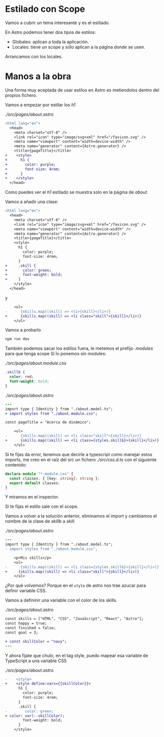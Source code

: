 # Estilado con Scope

Vamos a cubrir un tema interesante y es el estilado.

En Astro podemos tener dos tipos de estilos:

- Globales: aplican a toda la aplicación.
- Locales: tiene un scope y sólo aplican a la página donde se usen.

Arrancamos con los locales.

# Manos a la obra

Una forma muy aceptada de usar estilos en Astro es metiendolos dentro del propios fichero.

Vamos a empezar por estilar los _h1_

_./src/pages/about.astro_

```diff
<html lang="en">
  <head>
    <meta charset="utf-8" />
    <link rel="icon" type="image/svg+xml" href="/favicon.svg" />
    <meta name="viewport" content="width=device-width" />
    <meta name="generator" content={Astro.generator} />
    <title>{pageTitle}</title>
+    <style>
+      h1 {
+        color: purple;
+        font-size: 4rem;
+      }
+    </style>
  </head>
```

Como puedes ver el _h1_ estilado se muestra solo en la página de _about_.

Vamos a añadir una clase:

```diff
<html lang="en">
  <head>
    <meta charset="utf-8" />
    <link rel="icon" type="image/svg+xml" href="/favicon.svg" />
    <meta name="viewport" content="width=device-width" />
    <meta name="generator" content={Astro.generator} />
    <title>{pageTitle}</title>
    <style>
      h1 {
        color: purple;
        font-size: 4rem;
      }
+     .skill {
+       color: green;
+       font-weight: bold;
+     }
    </style>
  </head>
```

y

```diff
    <ul>
-      {skills.map((skill) => <li>{skill}</li>)}
+      {skills.map((skill) => <li class="skill">{skill}</li>)}
    </ul>
```

Vamos a probarlo

```bash
npm run dev
```

También podemos sacar los estilos fuera, le metemos el prefijo _.modules_ para que tenga scope
Si lo ponemos sin modules:

_./src/pages/about.module.css_

```css
.skillb {
  color: red;
  font-weight: bold;
}
```

_./src/pages/about.astro_

```diff
---
import type { Identity } from "./about.model.ts";
+ import styles from "./about.module.css";

const pageTitle = "Acerca de dinámico";
```

```diff
    <ul>
-      {skills.map((skill) => <li class="skill">{skill}</li>)}
+      {skills.map((skill) => <li class={styles.skillb}>{skill}</li>)}
    </ul>
```

Si te fijas da error, tenemos que decirle a typescript como manejar estos imports, me creo en el raíz del src un fichero _./src/css.d.ts_ con el siguiente contenido:

```typescript
declare module "*.module.css" {
  const classes: { [key: string]: string };
  export default classes;
}
```

Y miramos en el inspector.

Si te fijas el estilo sale con el scope.

Vamos a volver a la solución anterior, eliminamos el import y cambiamos el nombre de la clase de _skillb_ a _skill_.

_./src/pages/about.astro_

```diff
---
import type { Identity } from "./about.model.ts";
- import styles from "./about.module.css";
```

```diff
    <p>Mis skills</p>
    <ul>
-      {skills.map((skill) => <li class={styles.skillb}>{skill}</li>)}
+     {skills.map((skill) => <li class="skill">{skill}</li>)}
    </ul>
```

¿Por qué volvemos? Porque en el `style` de astro nos trae azucar para definir variable CSS.

Vamos a defininir una variable con el color de los skills.

_./src/pages/about.astro_

```diff
const skills = ["HTML", "CSS", "JavaScript", "React", "Astro"];
const happy = true;
const finished = false;
const goal = 3;

+ const skillColor = "navy";
---
```

Y ahora fijate que chulo, en el tag style, puedo mapear esa variable de TypeScript a una variable CSS

_./src/pages/about.astro_

```diff
-    <style>
+    <style define:vars={{skillColor}}>
      h1 {
        color: purple;
        font-size: 4rem;
      }
      .skill {
-        color: green;
+ color: var(--skillColor);
        font-weight: bold;
      }
    </style>
```
